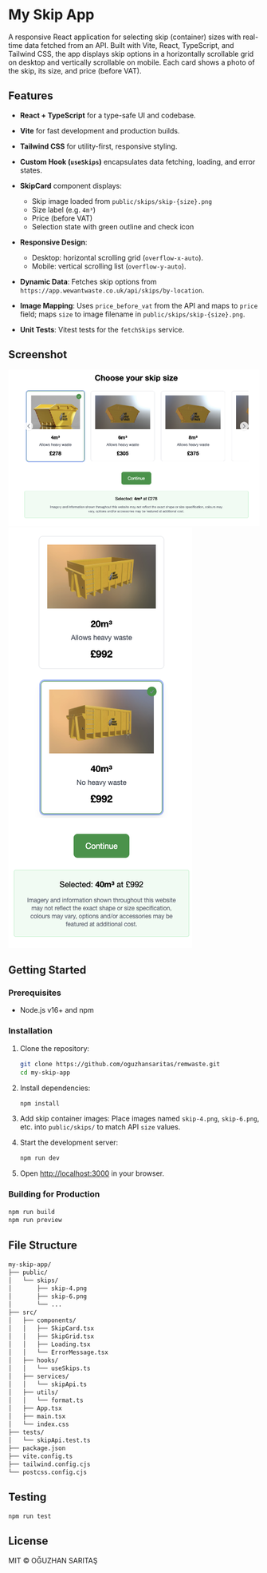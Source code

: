 # My Skip App

A responsive React application for selecting skip (container) sizes with real-time data fetched from an API. Built with Vite, React, TypeScript, and Tailwind CSS, the app displays skip options in a horizontally scrollable grid on desktop and vertically scrollable on mobile. Each card shows a photo of the skip, its size, and price (before VAT).

## Features

* **React + TypeScript** for a type-safe UI and codebase.
* **Vite** for fast development and production builds.
* **Tailwind CSS** for utility-first, responsive styling.
* **Custom Hook (`useSkips`)** encapsulates data fetching, loading, and error states.
* **SkipCard** component displays:

  * Skip image loaded from `public/skips/skip-{size}.png`
  * Size label (e.g. `4m³`)
  * Price (before VAT)
  * Selection state with green outline and check icon
* **Responsive Design**:

  * Desktop: horizontal scrolling grid (`overflow-x-auto`).
  * Mobile: vertical scrolling list (`overflow-y-auto`).
* **Dynamic Data**: Fetches skip options from `https://app.wewantwaste.co.uk/api/skips/by-location`.
* **Image Mapping**: Uses `price_before_vat` from the API and maps to `price` field; maps `size` to image filename in `public/skips/skip-{size}.png`.
* **Unit Tests**: Vitest tests for the `fetchSkips` service.

## Screenshot

![Skip Selection](./images/ss1.png)
![Skip Selection](./images/ss2.png)

## Getting Started

### Prerequisites

* Node.js v16+ and npm

### Installation

1. Clone the repository:

   ```bash
   git clone https://github.com/oguzhansaritas/remwaste.git
   cd my-skip-app
   ```

2. Install dependencies:

   ```bash
   npm install
   ```

3. Add skip container images:
   Place images named `skip-4.png`, `skip-6.png`, etc. into `public/skips/` to match API `size` values.

4. Start the development server:

   ```bash
   npm run dev
   ```

5. Open [http://localhost:3000](http://localhost:3000) in your browser.

### Building for Production

```bash
npm run build
npm run preview
```

## File Structure

```
my-skip-app/
├── public/
│   └── skips/
│       ├── skip-4.png
│       ├── skip-6.png
│       └── ...
├── src/
│   ├── components/
│   │   ├── SkipCard.tsx
│   │   ├── SkipGrid.tsx
│   │   ├── Loading.tsx
│   │   └── ErrorMessage.tsx
│   ├── hooks/
│   │   └── useSkips.ts
│   ├── services/
│   │   └── skipApi.ts
│   ├── utils/
│   │   └── format.ts
│   ├── App.tsx
│   ├── main.tsx
│   └── index.css
├── tests/
│   └── skipApi.test.ts
├── package.json
├── vite.config.ts
├── tailwind.config.cjs
└── postcss.config.cjs
```

## Testing

```bash
npm run test
```

## License

MIT © OĞUZHAN SARITAŞ
